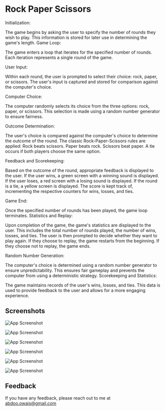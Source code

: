 
# Rock Paper Scissors


Initialization:

The game begins by asking the user to specify the number of rounds they wish to play.
This information is stored for later use in determining the game's length.
Game Loop:

The game enters a loop that iterates for the specified number of rounds.
Each iteration represents a single round of the game.

User Input:

Within each round, the user is prompted to select their choice: rock, paper, or scissors.
The user's input is captured and stored for comparison against the computer's choice.

Computer Choice:

The computer randomly selects its choice from the three options: rock, paper, or scissors.
This selection is made using a random number generator to ensure fairness.

Outcome Determination:

The user's choice is compared against the computer's choice to determine the outcome of the round.
The classic Rock-Paper-Scissors rules are applied:
Rock beats scissors.
Paper beats rock.
Scissors beat paper.
A tie occurs if both players choose the same option.

Feedback and Scorekeeping:

Based on the outcome of the round, appropriate feedback is displayed to the user.
If the user wins, a green screen with a winning sound is displayed.
If the user loses, a red screen with a losing sound is displayed.
If the round is a tie, a yellow screen is displayed.
The score is kept track of, incrementing the respective counters for wins, losses, and ties.

Game End: 

Once the specified number of rounds has been played, the game loop terminates.
Statistics and Replay:

Upon completion of the game, the game's statistics are displayed to the user.
This includes the total number of rounds played, the number of wins, losses, and ties.
The user is then prompted to decide whether they want to play again.
If they choose to replay, the game restarts from the beginning.
If they choose not to replay, the game ends.

Random Number Generation:

The computer's choice is determined using a random number generator to ensure unpredictability.
This ensures fair gameplay and prevents the computer from using a deterministic strategy.
Scorekeeping and Statistics:

The game maintains records of the user's wins, losses, and ties.
This data is used to provide feedback to the user and allows for a more engaging experience.

## Screenshots

![App Screenshot](https://i.ibb.co/xS1yygg/Screenshot-2024-05-13-002253.png)

![App Screenshot](https://i.ibb.co/yBH3X0h/Screenshot-2024-05-13-002339fasf.png)

![App Screenshot](https://i.ibb.co/j6yQwBk/Screenshot-2024-05-13-002438.png)

![App Screenshot](https://i.ibb.co/8Yz8xBZ/Screenshot-2024-05-13-002538.png)

![App Screenshot](https://i.ibb.co/Wtqgx83/Screenshot-2024-05-13-002711.png)

![App Screenshot](https://i.ibb.co/QvhSFjg/Screenshot-2024-05-13-002636.png)




## Feedback

If you have any feedback, please reach out to me at abdoo.owais@gmail.com

